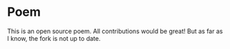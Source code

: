 # Poem
This is an open source poem. All contributions would be great!
But as far as I know, the fork is not up to date.
